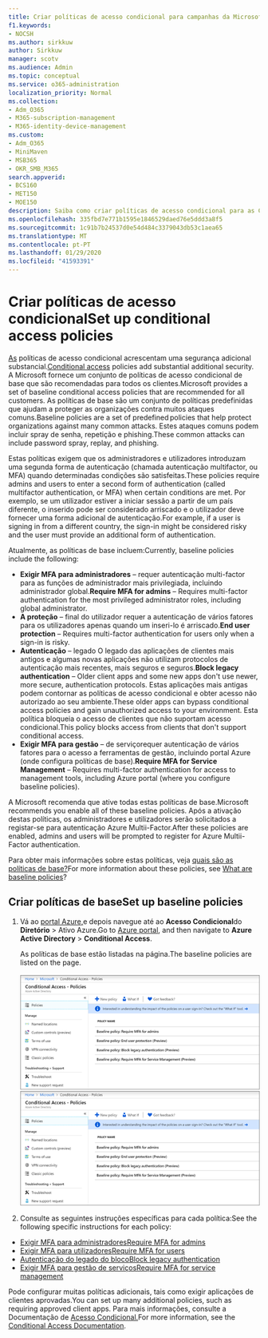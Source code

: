 ```yaml
---
title: Criar políticas de acesso condicional para campanhas da Microsoft 365
f1.keywords:
- NOCSH
ms.author: sirkkuw
author: Sirkkuw
manager: scotv
ms.audience: Admin
ms.topic: conceptual
ms.service: o365-administration
localization_priority: Normal
ms.collection:
- Adm_O365
- M365-subscription-management
- M365-identity-device-management
ms.custom:
- Adm_O365
- MiniMaven
- MSB365
- OKR_SMB_M365
search.appverid:
- BCS160
- MET150
- MOE150
description: Saiba como criar políticas de acesso condicional para as Campanhas Microsoft 365.
ms.openlocfilehash: 335fbd7e771b1595e1846529daed76e5ddd3a8f5
ms.sourcegitcommit: 1c91b7b24537d0e54d484c3379043db53c1aea65
ms.translationtype: MT
ms.contentlocale: pt-PT
ms.lasthandoff: 01/29/2020
ms.locfileid: "41593391"
---
```

# <a name="set-up-conditional-access-policies"></a><span data-ttu-id="2b835-103">Criar políticas de acesso condicional</span><span class="sxs-lookup"><span data-stu-id="2b835-103">Set up conditional access policies</span></span>

<span data-ttu-id="2b835-104">[As](https://docs.microsoft.com/azure/active-directory/conditional-access/overview) políticas de acesso condicional acrescentam uma segurança adicional substancial.</span><span class="sxs-lookup"><span data-stu-id="2b835-104">[Conditional access](https://docs.microsoft.com/azure/active-directory/conditional-access/overview) policies add substantial additional security.</span></span> <span data-ttu-id="2b835-105">A Microsoft fornece um conjunto de políticas de acesso condicional de base que são recomendadas para todos os clientes.</span><span class="sxs-lookup"><span data-stu-id="2b835-105">Microsoft provides a set of baseline conditional access policies that are recommended for all customers.</span></span> <span data-ttu-id="2b835-106">As políticas de base são um conjunto de políticas predefinidas que ajudam a proteger as organizações contra muitos ataques comuns.</span><span class="sxs-lookup"><span data-stu-id="2b835-106">Baseline policies are a set of predefined policies that help protect organizations against many common attacks.</span></span> <span data-ttu-id="2b835-107">Estes ataques comuns podem incluir spray de senha, repetição e phishing.</span><span class="sxs-lookup"><span data-stu-id="2b835-107">These common attacks can include password spray, replay, and phishing.</span></span>

<span data-ttu-id="2b835-108">Estas políticas exigem que os administradores e utilizadores introduzam uma segunda forma de autenticação (chamada autenticação multifactor, ou MFA) quando determinadas condições são satisfeitas.</span><span class="sxs-lookup"><span data-stu-id="2b835-108">These policies require admins and users to enter a second form of authentication (called multifactor authentication, or MFA) when certain conditions are met.</span></span> <span data-ttu-id="2b835-109">Por exemplo, se um utilizador estiver a iniciar sessão a partir de um país diferente, o inserido pode ser considerado arriscado e o utilizador deve fornecer uma forma adicional de autenticação.</span><span class="sxs-lookup"><span data-stu-id="2b835-109">For example, if a user is signing in from a different country, the sign-in might be considered risky and the user must provide an additional form of authentication.</span></span> 

<span data-ttu-id="2b835-110">Atualmente, as políticas de base incluem:</span><span class="sxs-lookup"><span data-stu-id="2b835-110">Currently, baseline policies include the following:</span></span>
- <span data-ttu-id="2b835-111">**Exigir MFA para administradores** &ndash; requer autenticação multi-factor para as funções de administrador mais privilegiada, incluindo administrador global.</span><span class="sxs-lookup"><span data-stu-id="2b835-111">**Require MFA for admins** &ndash; Requires multi-factor authentication for the most privileged administrator roles, including global administrator.</span></span>
- <span data-ttu-id="2b835-112">**A proteção** &ndash; final do utilizador requer a autenticação de vários fatores para os utilizadores apenas quando um inseri-lo é arriscado.</span><span class="sxs-lookup"><span data-stu-id="2b835-112">**End user protection** &ndash; Requires multi-factor authentication for users only when a sign-in is risky.</span></span> 
- <span data-ttu-id="2b835-113">**Autenticação** &ndash; legado O legado das aplicações de clientes mais antigos e algumas novas aplicações não utilizam protocolos de autenticação mais recentes, mais seguros e seguros.</span><span class="sxs-lookup"><span data-stu-id="2b835-113">**Block legacy authentication** &ndash; Older client apps and some new apps don't use newer, more secure, authentication protocols.</span></span> <span data-ttu-id="2b835-114">Estas aplicações mais antigas podem contornar as políticas de acesso condicional e obter acesso não autorizado ao seu ambiente.</span><span class="sxs-lookup"><span data-stu-id="2b835-114">These older apps can bypass conditional access policies and gain unauthorized access to your environment.</span></span> <span data-ttu-id="2b835-115">Esta política bloqueia o acesso de clientes que não suportam acesso condicional.</span><span class="sxs-lookup"><span data-stu-id="2b835-115">This policy blocks access from clients that don't support conditional access.</span></span> 
- <span data-ttu-id="2b835-116">**Exigir MFA para gestão** &ndash; de serviçorequer autenticação de vários fatores para o acesso a ferramentas de gestão, incluindo portal Azure (onde configura políticas de base).</span><span class="sxs-lookup"><span data-stu-id="2b835-116">**Require MFA for Service Management** &ndash; Requires multi-factor authentication for access to management tools, including Azure portal (where you configure baseline policies).</span></span> 

<span data-ttu-id="2b835-117">A Microsoft recomenda que ative todas estas políticas de base.</span><span class="sxs-lookup"><span data-stu-id="2b835-117">Microsoft recommends you enable all of these baseline policies.</span></span> <span data-ttu-id="2b835-118">Após a ativação destas políticas, os administradores e utilizadores serão solicitados a registar-se para autenticação Azure Multii-Factor.</span><span class="sxs-lookup"><span data-stu-id="2b835-118">After these policies are enabled, admins and users will be prompted to register for Azure Multii-Factor authentication.</span></span>

<span data-ttu-id="2b835-119">Para obter mais informações sobre estas políticas, veja [quais são as políticas de base?](https://docs.microsoft.com/azure/active-directory/conditional-access/concept-baseline-protection)</span><span class="sxs-lookup"><span data-stu-id="2b835-119">For more information about these policies, see [What are baseline policies](https://docs.microsoft.com/azure/active-directory/conditional-access/concept-baseline-protection)?</span></span>


## <a name="set-up-baseline-policies"></a><span data-ttu-id="2b835-120">Criar políticas de base</span><span class="sxs-lookup"><span data-stu-id="2b835-120">Set up baseline policies</span></span>

1. <span data-ttu-id="2b835-121">Vá ao [portal Azure,](https://portal.azure.com)e depois navegue até ao **Acesso Condicional**do **Diretório** \> Ativo Azure.</span><span class="sxs-lookup"><span data-stu-id="2b835-121">Go to [Azure portal](https://portal.azure.com), and then navigate to **Azure Active Directory** \> **Conditional Access**.</span></span>
    
    <span data-ttu-id="2b835-122">As políticas de base estão listadas na página.</span><span class="sxs-lookup"><span data-stu-id="2b835-122">The baseline policies are listed on the page.</span></span> <br/> <br/>
    <span data-ttu-id="2b835-123">![Página que lista políticas de base para acesso condicional.](media/baslinepolicies.png)</span><span class="sxs-lookup"><span data-stu-id="2b835-123">![Page that lists baseline policies for conditional access.](media/baslinepolicies.png)</span></span>
1. <span data-ttu-id="2b835-124">Consulte as seguintes instruções específicas para cada política:</span><span class="sxs-lookup"><span data-stu-id="2b835-124">See the following specific instructions for each policy:</span></span>

  - [<span data-ttu-id="2b835-125">Exigir MFA para administradores</span><span class="sxs-lookup"><span data-stu-id="2b835-125">Require MFA for admins</span></span>](https://docs.microsoft.com/azure/active-directory/conditional-access/howto-baseline-protect-administrators)
- [<span data-ttu-id="2b835-126">Exigir MFA para utilizadores</span><span class="sxs-lookup"><span data-stu-id="2b835-126">Require MFA for users</span></span>](https://docs.microsoft.com/azure/active-directory/conditional-access/howto-baseline-protect-end-users)  
 - [<span data-ttu-id="2b835-127">Autenticação do legado do bloco</span><span class="sxs-lookup"><span data-stu-id="2b835-127">Block legacy authentication</span></span>](https://docs.microsoft.com/azure/active-directory/conditional-access/howto-baseline-protect-legacy-auth)
  - [<span data-ttu-id="2b835-128">Exigir MFA para gestão de serviços</span><span class="sxs-lookup"><span data-stu-id="2b835-128">Require MFA for service management</span></span>](https://docs.microsoft.com/azure/active-directory/conditional-access/howto-baseline-protect-azure)

<span data-ttu-id="2b835-129">Pode configurar muitas políticas adicionais, tais como exigir aplicações de clientes aprovadas.</span><span class="sxs-lookup"><span data-stu-id="2b835-129">You can set up many additional policies, such as requiring approved client apps.</span></span> <span data-ttu-id="2b835-130">Para mais informações, consulte a Documentação de [Acesso Condicional.](https://docs.microsoft.com/azure/active-directory/conditional-access/)</span><span class="sxs-lookup"><span data-stu-id="2b835-130">For more information, see the [Conditional Access Documentation](https://docs.microsoft.com/azure/active-directory/conditional-access/).</span></span>
